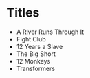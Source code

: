 # Titles

- A River Runs Through It
- Fight Club
- 12 Years a Slave
- The Big Short
- 12 Monkeys
- Transformers
